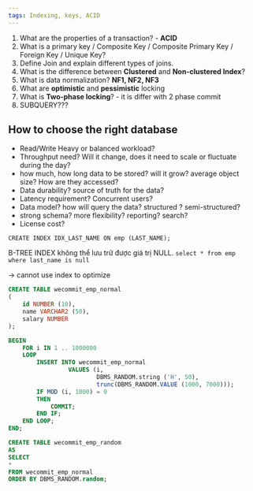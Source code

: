 ```yaml
---
tags: Indexing, keys, ACID
---
```


1. What are the properties of a transaction? - **ACID**
2. What is a primary key / Composite Key / Composite Primary Key / Foreign Key / Unique Key?
3. Define Join and explain different types of joins.
4. What is the difference between **Clustered** and **Non-clustered Index**?
5. What is data normalization? **NF1, NF2, NF3**
6. What are **optimistic** and **pessimistic** locking
7. What is **Two-phase locking**? - it is differ with 2 phase commit
8. SUBQUERY???

## How to choose the right database
- Read/Write Heavy or balanced workload?
- Throughput need? Will it change, does it need to scale or fluctuate during the day?
- how much, how long data to be stored? will it grow? average object size? How are they accessed?
- Data durability? source of truth for the data?
- Latency requirement? Concurrent users?
- Data model? how will query the data? structured ? semi-structured?
- strong schema? more flexibility? reporting? search? 
- License cost? 

`CREATE INDEX IDX_LAST_NAME ON emp (LAST_NAME);`

B-TREE INDEX không thể lưu trữ được giá trị NULL.
`select * from emp where last_name is null`

→ cannot use index to optimize

```sql
CREATE TABLE wecommit_emp_normal
(
	id NUMBER (10),
	name VARCHAR2 (50),
	salary NUMBER
);

BEGIN
    FOR i IN 1 .. 1000000
    LOOP
        INSERT INTO wecommit_emp_normal
                 VALUES (i,
                         DBMS_RANDOM.string ('H', 50),
                         trunc(DBMS_RANDOM.VALUE (1000, 7000)));
        IF MOD (i, 1000) = 0
        THEN
            COMMIT;
        END IF;
    END LOOP;
END;

CREATE TABLE wecommit_emp_random
AS
SELECT
*
FROM wecommit_emp_normal
ORDER BY DBMS_RANDOM.random;
```